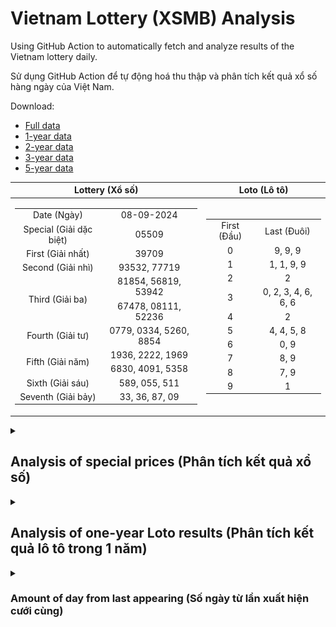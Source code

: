 # Vietnam Lottery (XSMB) Analysis

Using GitHub Action to automatically fetch and analyze results of the Vietnam lottery daily.

Sử dụng GitHub Action để tự động hoá thu thập và phân tích kết quả xổ số hàng ngày của Việt Nam.

Download:

* [Full data](https://raw.githubusercontent.com/khiemdoan/vietnam-lottery-xsmb-analysis/main/results/xsmb.csv)
* [1-year data](https://raw.githubusercontent.com/khiemdoan/vietnam-lottery-xsmb-analysis/main/results/xsmb_1_year.csv)
* [2-year data](https://raw.githubusercontent.com/khiemdoan/vietnam-lottery-xsmb-analysis/main/results/xsmb_2_year.csv)
* [3-year data](https://raw.githubusercontent.com/khiemdoan/vietnam-lottery-xsmb-analysis/main/results/xsmb_3_year.csv)
* [5-year data](https://raw.githubusercontent.com/khiemdoan/vietnam-lottery-xsmb-analysis/main/results/xsmb_5_year.csv)

| Lottery (Xổ số) | Loto (Lô tô) |
| :------------: | :----------: |
| <table><tr><td>Date (Ngày)</td><td>08-09-2024</td></tr><tr><td>Special (Giải dặc biệt)</td><td>05509</td></tr><tr><td>First (Giải nhất)</td><td>39709</td></tr><tr><td>Second (Giải nhì)</td><td>93532, 77719</td></tr><tr><td rowspan="2">Third (Giải ba)</td><td>81854, 56819, 53942</td></tr><tr><td>67478, 08111, 52236</td></tr><tr><td>Fourth (Giải tư)</td><td>0779, 0334, 5260, 8854</td></tr><tr><td rowspan="2">Fifth (Giải năm)</td><td>1936, 2222, 1969</td></tr><tr><td>6830, 4091, 5358</td></tr><tr><td>Sixth (Giải sáu)</td><td>589, 055, 511</td></tr><tr><td>Seventh (Giải bảy)</td><td>33, 36, 87, 09</td></tr></table> | <table><tr><td>First (Đầu)</td><td>Last (Đuôi)</td></tr><tr><td>0</td><td>9, 9, 9</td></tr><tr><td>1</td><td>1, 1, 9, 9</td></tr><tr><td>2</td><td>2</td></tr><tr><td>3</td><td>0, 2, 3, 4, 6, 6, 6</td></tr><tr><td>4</td><td>2</td></tr><tr><td>5</td><td>4, 4, 5, 8</td></tr><tr><td>6</td><td>0, 9</td></tr><tr><td>7</td><td>8, 9</td></tr><tr><td>8</td><td>7, 9</td></tr><tr><td>9</td><td>1</td></tr></table> |

<details>
  <summary><h2>Analysis of special prices (Phân tích kết quả xổ số)</h2></summary>
  <h3>Amount of day from last appearing (Số ngày từ lần xuất hiện cuối cùng)</h3>

  ![Delta](images/special_delta.jpg)

  <h3>Top 10 amount of day from last appearing (Top 10 số lâu chưa xuất hiện)</h3>

  ![Delta top 10](images/special_delta_top_10.jpg)
</details>

<details>
  <summary><h2>Analysis of one-year Loto results (Phân tích kết quả lô tô trong 1 năm)</h2></summary>

  Max: 130. Min: 67.

  Mean: 97.74. Standard deviation: 11.68.

  <h3>Detail (Chi tiết)</h3>

  ![Detail](images/heatmap.jpg)

  <h3>Top 10</h3>

  ![Top 10](images/top-10.jpg)

  <h3>Distribution (Phân bổ)</h3>

  ![Distribution](images/distribution.jpg)
</details>

<details>
  <summary><h3>Amount of day from last appearing (Số ngày từ lần xuất hiện cưới cùng)</h2></summary>

  ![Delta](images/delta.jpg)

  <h3>Top 10 amount of day from last appearing (Top 10 số lâu chưa xuất hiện)</h3>

  ![Delta top 10](images/delta_top_10.jpg)
</details>